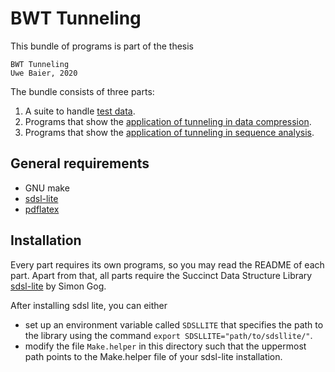 # BWT Tunneling
This bundle of programs is part of the thesis

	BWT Tunneling
	Uwe Baier, 2020

The bundle consists of three parts:
1. A suite to handle [test data](testdata/).
2. Programs that show the [application of tunneling in data compression](datacomp/).
3. Programs that show the [application of tunneling in sequence analysis](seqana/).

## General requirements
- GNU make
- [sdsl-lite](https://github.com/simongog/sdsl-lite)
- [pdflatex](https://linux.die.net/man/1/pdflatex)

## Installation
Every part requires its own programs, so you may read the README of each part.
Apart from that, all parts require the Succinct Data Structure Library [sdsl-lite](https://github.com/simongog/sdsl-lite) by Simon Gog.

After installing sdsl lite, you can either
- set up an environment variable called `SDSLLITE` that specifies the path to the library
  using the command `export SDSLLITE="path/to/sdsllite/"`.
- modify the file `Make.helper` in this directory such that the uppermost path points to the Make.helper file
  of your sdsl-lite installation.
